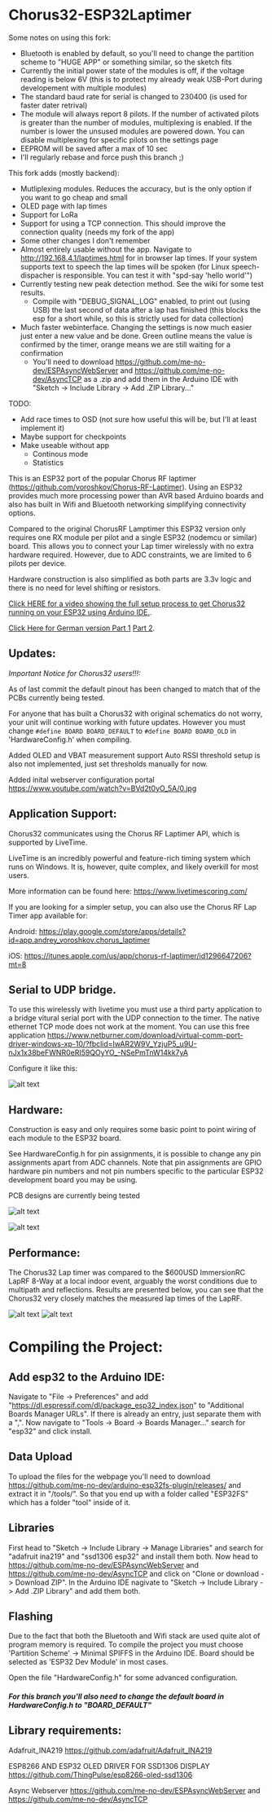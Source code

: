 # Chorus32-ESP32Laptimer

Some notes on using this fork:
 * Bluetooth is enabled by default, so you'll need to change the partition scheme to "HUGE APP" or something similar, so the sketch fits
 * Currently the initial power state of the modules is off, if the voltage reading is below 6V (this is to protect my already weak USB-Port during developement with multiple modules)
 * The standard baud rate for serial is changed to 230400 (is used for faster dater retrival)
 * The module will always report 8 pilots. If the number of activated pilots is greater than the number of modules, multiplexing is enabled. If the number is lower the unsused modules are powered down. You can disable multiplexing for specific pilots on the settings page
 * EEPROM will be saved after a max of 10 sec
 * I'll regularly rebase and force push this branch ;)

This fork adds (mostly backend):
 * Mutliplexing modules. Reduces the accuracy, but is the only option if you want to go cheap and small
 * OLED page with lap times
 * Support for LoRa
 * Support for using a TCP connection. This should improve the connection quality (needs my fork of the app)
 * Some other changes I don't remember
 * Almost entirely usable without the app. Navigate to http://192.168.4.1/laptimes.html for in browser lap times. If your system supports text to speech the lap times will be spoken (for Linux speech-dispacher is responsible. You can test it with "spd-say 'hello world'")
 * Currently testing new peak detection method. See the wiki for some test results.
   * Compile with "DEBUG_SIGNAL_LOG" enabled, to print out (using USB) the last second of data after a lap has finished (this blocks the esp for a short while, so this is strictly used for data collection)
 * Much faster webinterface. Changing the settings is now much easier just enter a new value and be done. Green outline means the value is confirmed by the timer, orange means we are still waiting for a confirmation
    * You'll need to download  https://github.com/me-no-dev/ESPAsyncWebServer and https://github.com/me-no-dev/AsyncTCP as a .zip and add them in the Arduino IDE with "Sketch -> Include Library -> Add .ZIP Library..."

TODO:
 * Add race times to OSD (not sure how useful this will be, but I'll at least implement it)
 * Maybe support for checkpoints
 * Make useable without app
   * Continous mode
   * Statistics

This is an ESP32 port of the popular Chorus RF laptimer (https://github.com/voroshkov/Chorus-RF-Laptimer). Using an ESP32 provides much more processing power than AVR based Arduino boards and also has built in Wifi and Bluetooth networking simplifying connectivity options.

Compared to the original ChorusRF Lamptimer this ESP32 version only requires one RX module per pilot and a single ESP32 (nodemcu or similar) board. This allows you to connect your Lap timer wirelessly with no extra hardware required. However, due to ADC constraints, we are limited to 6 pilots per device. 

Hardware construction is also simplified as both parts are 3.3v logic and there is no need for level shifting or resistors.  

[Click HERE for a video showing the full setup process to get Chorus32 running on your ESP32 using Arduino IDE.](https://www.youtube.com/watch?v=ip2HUVk_lMs). 

[Click Here for German version Part 1](https://www.youtube.com/watch?v=z8xTfuLECME) [Part 2](https://www.youtube.com/watch?v=7wl0CgA8YnM).

Updates:
-----
*Important Notice for Chorus32 users!!!:*

As of last commit the default pinout has been changed to match that of the PCBs currently being tested.

For anyone that has built a Chorus32 with original schematics do not worry, your unit will continue working with future updates. However you must change `#define BOARD BOARD_DEFAULT` to `#define BOARD BOARD_OLD` in 'HardwareConfig.h' when compiling.

Added OLED and VBAT measurement support
Auto RSSI threshold setup is also not implemented, just set thresholds manually for now.

Added inital webserver configuration portal
https://www.youtube.com/watch?v=BVd2t0yO_5A/0.jpg

Application Support:
-----
Chorus32 communicates using the Chorus RF Laptimer API, which is supported by LiveTime.

LiveTime is an incredibly powerful and feature-rich timing system which runs on Windows. It is, however, quite complex, and likely overkill for most users. 

More information can be found here: https://www.livetimescoring.com/ 

If you are looking for a simpler setup, you can also use the Chorus RF Lap Timer app available for:

Android: https://play.google.com/store/apps/details?id=app.andrey_voroshkov.chorus_laptimer

iOS: https://itunes.apple.com/us/app/chorus-rf-laptimer/id1296647206?mt=8

Serial to UDP bridge. 
-----

To use this wirelessly with livetime you must use a third party application to a bridge vitural serial port with the UDP connection to the timer. The native ethernet TCP mode does not work at the moment. You can use this free application https://www.netburner.com/download/virtual-comm-port-driver-windows-xp-10/?fbclid=IwAR2W9V_YzjuP5_u9U-nJx1x38beFWNR0eRI59QOyYO_-NSePmTnW14kk7yA

Configure it like this:

![alt text](img/vcommport.png)

Hardware:
-----
Construction is easy and only requires some basic point to point wiring of each module to the ESP32 board.

See HardwareConfig.h for pin assignments, it is possible to change any pin assignments apart from ADC channels. Note that pin assignments are GPIO hardware pin numbers and not pin numbers specific to the particular ESP32 development board you may be using. 

PCB designs are currently being tested

![alt text](img/PCBv1.jpg)

![alt text](pcb/JyeSmith/PCBV2/Schematic_V2.png)

Performance:
-----
The Chorus32 Lap timer was compared to the $600USD ImmersionRC LapRF 8-Way at a local indoor event, arguably the worst conditions due to multipath and reflections. Results are presented below, you can see that the Chorus32 very closely matches the measured lap times of the LapRF.

![alt text](img/Comparison1.png)
![alt text](img/Comparison2.png)

# Compiling the Project:

## Add esp32 to the Arduino IDE:

Navigate to "File -> Preferences" and add "https://dl.espressif.com/dl/package_esp32_index.json" to "Additional Boards Manager URLs". If there is already an entry, just separate them with a ",".
Now navigate to "Tools -> Board -> Boards Manager..." search for "esp32" and click install.

## Data Upload

To upload the files for the webpage you'll need to download https://github.com/me-no-dev/arduino-esp32fs-plugin/releases/ and extract it in "<Your Arduino install folder>/tools/". So that you end up with a folder called "ESP32FS" which has a folder "tool" inside of it.
  
## Libraries

First head to "Sketch -> Include Library -> Manage Libraries" and search for "adafruit ina219" and "ssd1306 esp32" and install them both.
Now head to https://github.com/me-no-dev/ESPAsyncWebServer and https://github.com/me-no-dev/AsyncTCP and click on "Clone or download -> Download ZIP".
In the Arduino IDE nagivate to "Sketch -> Include Library -> Add .ZIP Library" and add them both.

## Flashing

Due to the fact that both the Bluetooth and Wifi stack are used quite alot of program memory is required. To compile the project you must choose 'Partition Scheme' -> Minimal SPIFFS in the Arduino IDE. Board should be selected as 'ESP32 Dev Module' in most cases.

Open the file "HardwareConfig.h" for some advanced configuration.

##### For this branch you'll also need to change the default board in HardwareConfig.h to "BOARD_DEFAULT"


Library requirements:
-----
Adafruit_INA219 https://github.com/adafruit/Adafruit_INA219

ESP8266 AND ESP32 OLED DRIVER FOR SSD1306 DISPLAY https://github.com/ThingPulse/esp8266-oled-ssd1306

Async Webserver  https://github.com/me-no-dev/ESPAsyncWebServer and https://github.com/me-no-dev/AsyncTCP 
